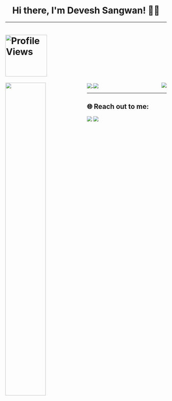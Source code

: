<h1 align="center">Hi there, I'm Devesh Sangwan! 👋🏼 </h1>

---
<h1 align="left"> 
    <img src="https://komarev.com/ghpvc/?username=deveshsangwan&color=brightgreen&center&color=fe428e" alt="Profile Views" width="130">
 </h1>
<a>
 <img align="left" src="https://github-readme-stats.vercel.app/api?username=deveshsangwan&&show_icons=true&title_color=fe428e&icon_color=f8d847&text_color=a9fef7&bg_color=141321&hide=issues&count_private=true&include_all_commits=true" width="50%">
</a>
<a>
  <img align="right" src="https://github-readme-stats.vercel.app/api/top-langs/?username=deveshsangwan&layout=compact&theme=radical&hide=makefile" />
</a>
<a href="https://github.com/deveshsangwan/Coronavirus-Voice-Assistant">  
  <img align="center" src="https://github-readme-stats.vercel.app/api/pin/?username=deveshsangwan&repo=coronavirus-voice-assistant&theme=radical" />
</a>
<a href="https://github.com/deveshsangwan/Image-Scraper">
  <img align="center" src="https://github-readme-stats.vercel.app/api/pin/?username=deveshsangwan&repo=image-scraper&theme=radical" />
</a>

---

## 🌐 **Reach out to me:**

[<img src="https://img.shields.io/badge/LinkedIn-devesh--sangwan-informational?style=for-the-badge&labelColor=black&logo=linkedin&logoColor=blue&&color=blue"/>][linkedin]
[<img src="https://img.shields.io/badge/Gmail-dev.sangwan2001@gmail.com-informational?style=for-the-badge&labelColor=black&logoColor=d000000&logo=gmail&color=d00000"/>][gmail]

[linkedin]: https://www.linkedin.com/in/devesh-sangwan-4a6646165/
[gmail]: mailto:dev.sangwan2001@gmail.com
<!--
**deveshsangwan/deveshsangwan** is a ✨ _special_ ✨ repository because its `README.md` (this file) appears on your GitHub profile.

Here are some ideas to get you started:

- 🔭 I’m currently working on ...
- 🌱 I’m currently learning ...
- 👯 I’m looking to collaborate on ...
- 🤔 I’m looking for help with ...
- 💬 Ask me about ...
- 📫 How to reach me: ...
- 😄 Pronouns: ...
- ⚡ Fun fact: ...
-->
